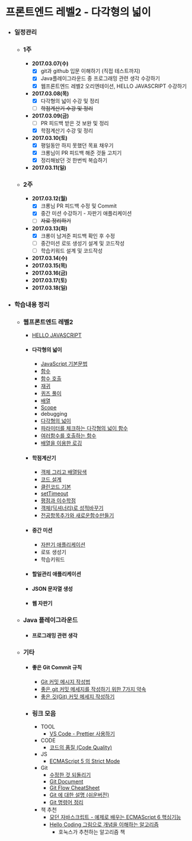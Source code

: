 # 프론트엔드 레벨2 - 다각형의 넓이

- ### 일정관리

  - ### 1주

    - **2017.03.07(수)**
      - [x] git과 github 입문 이해하기 (직접 테스트까지)
      - [x] Java플레이그라운드 중 프로그래밍 관련 생각 수강하기
      - [x] 웹프론트엔드 레벨2 오리엔테이션, HELLO JAVASCRIPT 수강하기
    - **2017.03.08(목)**
      - [x] 다각형의 넓이 수강 및 정리
      - [ ] ~~학점계산기 수강 및 정리~~
    - **2017.03.09(금)**
      - [ ] PR 피드백 받은 것 보완 및 정리
      - [x] 학점계산기 수강 및 정리
    - **2017.03.10(토)**
      - [x] 평일동안 하지 못했던 목표 채우기
      - [x] 크롱님이 PR 피드백 해준 것들 고치기
      - [x] 정리해놨던 것 한번씩 복습하기
    - **2017.03.11(일)**

  - ### 2주

    - **2017.03.12(월)**
      - [x] 크롱님 PR 피드백 수정 및 Commit
      - [x] 중간 미션 수강하기
            - 자판기 애플리케이션
      - [ ] ~~자료 정리하기~~
    - **2017.03.13(화)**
      - [x] 크롱이 남겨준 피드백 확인 후 수정
      - [ ] 중간미션 로또 생성기 설계 및 코드작성
      - [ ] 학습키워드 설계 및 코드작성
    - **2017.03.14(수)**
    - **2017.03.15(목)**
    - **2017.03.16(금)**
    - **2017.03.17(토)**
    - **2017.03.18(일)**

- ### 학습내용 정리

  - ### **웹프론트엔드 레벨2**

    - [HELLO JAVASCRIPT](https://github.com/antaehyeon/javascript-review/blob/ae3ab749485e1ac5d22e87fc612c0a8574417440/README/HELLO_JAVASCRIPT.md)

    - #### **다각형의 넓이**

      - [JavaScript 기본문법](https://github.com/antaehyeon/javascript-review/blob/antaehyeon/README/%EB%8B%A4%EA%B0%81%ED%98%95%EC%9D%98%20%EB%84%93%EC%9D%B4-JavaScript%20%EA%B8%B0%EB%B3%B8%EB%AC%B8%EB%B2%95.md)
      - [함수](https://github.com/antaehyeon/javascript-review/blob/antaehyeon/README/%EB%8B%A4%EA%B0%81%ED%98%95%EC%9D%98%20%EB%84%93%EC%9D%B4-%ED%95%A8%EC%88%98.md)
      - [함수 호출](https://github.com/antaehyeon/javascript-review/blob/antaehyeon/README/%EB%8B%A4%EA%B0%81%ED%98%95%EC%9D%98%20%EB%84%93%EC%9D%B4-%ED%95%A8%EC%88%98%20%ED%98%B8%EC%B6%9C.md)
      - [재귀](https://github.com/antaehyeon/javascript-review/blob/antaehyeon/README/%EB%8B%A4%EA%B0%81%ED%98%95%EC%9D%98%20%EB%84%93%EC%9D%B4-%EC%9E%AC%EA%B7%80.md)
      - [퀴즈 풀이](https://github.com/antaehyeon/javascript-review/blob/antaehyeon/README/%EB%8B%A4%EA%B0%81%ED%98%95%EC%9D%98%20%EB%84%93%EC%9D%B4-%ED%80%B4%EC%A6%88%ED%92%80%EC%9D%B4.md)
      - [배열](https://github.com/antaehyeon/javascript-review/blob/antaehyeon/README/%EB%8B%A4%EA%B0%81%ED%98%95%EC%9D%98%20%EB%84%93%EC%9D%B4-%EC%9E%AC%EA%B7%80.md)
      - [Scope](https://github.com/antaehyeon/javascript-review/blob/antaehyeon/README/%EB%8B%A4%EA%B0%81%ED%98%95%EC%9D%98%20%EB%84%93%EC%9D%B4-Scope.md)
      - debugging
      - [다각형의 넓이](https://github.com/antaehyeon/javascript-polygon/blob/antaehyeon/README/%EB%8B%A4%EA%B0%81%ED%98%95%EC%9D%98%20%EB%84%93%EC%9D%B4%20-%20%EB%8B%A4%EA%B0%81%ED%98%95%EC%9D%98%20%EB%84%93%EC%9D%B4.md)
      - [파라미터를 체크하는 다각형의 넓이 함수](https://github.com/antaehyeon/javascript-polygon/blob/antaehyeon/README/%EB%8B%A4%EA%B0%81%ED%98%95%EC%9D%98%20%EB%84%93%EC%9D%B4%20-%20%ED%8C%8C%EB%9D%BC%EB%AF%B8%ED%84%B0%EB%A5%BC%20%EC%B2%B4%ED%81%AC%ED%95%98%EB%8A%94%20%EB%8B%A4%EA%B0%81%ED%98%95%EC%9D%98%20%EB%84%93%EC%9D%B4%20%ED%95%A8%EC%88%98.md)
      - [여러함수를 호출하는 함수](https://github.com/antaehyeon/javascript-polygon/commit/194ef61dc731b129e4220ffc60bc691ff72227f9)
      - [배열을 이용한 로깅](https://github.com/antaehyeon/javascript-polygon/commit/1cc9d02682b72604d12ffc3a990377ccdf0c8380)

    - #### **학점계산기**

      - [객체 그리고 배열탐색](https://github.com/antaehyeon/javascript-grade/blob/antaehyeon/README/%ED%95%99%EC%A0%90%EA%B3%84%EC%82%B0%EA%B8%B0%20-%20%EA%B0%9D%EC%B2%B4%20%EA%B7%B8%EB%A6%AC%EA%B3%A0%20%EB%B0%B0%EC%97%B4%ED%83%90%EC%83%89.md)
      - [코드 설계](https://github.com/antaehyeon/javascript-grade/blob/antaehyeon/README/%ED%95%99%EC%A0%90%20%EA%B3%84%EC%82%B0%EA%B8%B0%20-%20%EC%BD%94%EB%93%9C%20%EC%84%A4%EA%B3%84.md)
      - [클린코드 기본](https://github.com/antaehyeon/javascript-grade/blob/antaehyeon/README/%ED%95%99%EC%A0%90%20%EA%B3%84%EC%82%B0%EA%B8%B0%20-%20%ED%81%B4%EB%A6%B0%EC%BD%94%EB%93%9C%20%EA%B8%B0%EB%B3%B8.md)
      - [setTimeout](https://github.com/antaehyeon/javascript-grade/blob/antaehyeon/README/%ED%95%99%EC%A0%90%20%EA%B3%84%EC%82%B0%EA%B8%B0%20-%20setTimeout.md)
      - [평점과 이수학점](https://github.com/antaehyeon/javascript-grade/blob/antaehyeon/README/%ED%95%99%EC%A0%90%20%EA%B3%84%EC%82%B0%EA%B8%B0%20-%20%ED%8F%89%EC%A0%90%EA%B3%BC%20%EC%9D%B4%EC%88%98%ED%95%99%EC%A0%90.md)
      - [객체(딕셔너리)로 성적바꾸기](https://github.com/antaehyeon/javascript-grade/tree/c8f1399127f72139c5666eaab8021e08af56c19a)
      - [전공항목추가와 새로운함수만들기](https://github.com/antaehyeon/javascript-grade/commits/antaehyeon)

    - #### 중간 미션

      - [자판기 애플리케이션](https://github.com/antaehyeon/javascript-middle-mission/tree/antaehyeon)
      - 로또 생성기
      - 학습키워드

    - #### 할일관리 애플리케이션

    - #### JSON 문자열 생성

    - #### 웹 자판기

  - ### Java 플레이그라운드

    - #### 프로그래밍 관련 생각

  - ### 기타

    - #### 좋은 Git Commit 규칙

      - [Git 커밋 메시지 작성법](https://item4.github.io/2016-11-01/How-to-Write-a-Git-Commit-Message/)
      - [좋은 git 커밋 메세지를 작성하기 위한 7가지 약속](http://meetup.toast.com/posts/106)
      - [좋은 깃(Git) 커밋 메세지 작성하기](https://tech.ssut.me/2015/06/24/write-a-good-git-commit-message/)

    - ### 링크 모음

      - TOOL
        - [VS Code - Prettier 사용하기](http://genzidev7.tistory.com/33)
      - CODE
        - [코드의 품질 (Code Quality)](https://www.slideshare.net/chulhuilee/ss-45370867)
      - JS
        - [ECMAScript 5 의 Strict Mode](https://blog.outsider.ne.kr/823)
      - Git
        - [수정한 것 되돌리기](http://hochulshin.com/git-revert-changes/)
        - [Git Document](https://git-scm.com/book/ko/v2)
        - [Git Flow CheatSheet](https://danielkummer.github.io/git-flow-cheatsheet/index.ko_KR.html)
        - [Git 에 대한 설명 (쉬운버전)](https://rogerdudler.github.io/git-guide/index.ko.html)
        - [Git 명령어 정리](https://blog.outsider.ne.kr/572)
      - 책 추천
        - [모던 자바스크립트 - 예제로 배우는 ECMAScript 6 핵심기능](http://www.aladin.co.kr/shop/wproduct.aspx?ItemId=122260559)
        - [Hello Coding 그림으로 개념을 이해하는 알고리즘](http://www.aladin.co.kr/shop/wproduct.aspx?ItemId=105982502)
          - 호눅스가 추천하는 알고리즘 책
